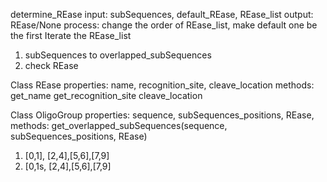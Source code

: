 determine_REase
input:  subSequences, default_REase, REase_list
output: REase/None
process:
change the order of REase_list, make default one be the first
Iterate the REase_list
1. subSequences to overlapped_subSequences
2. check REase

Class REase
properties:
name, recognition_site, cleave_location
methods: 
get_name
get_recognition_site
cleave_location

Class OligoGroup
properties:
sequence, subSequences_positions, REase, 
methods:
get_overlapped_subSequences(sequence, subSequences_positions, REase)
1. [0,1], [2,4],[5,6],[7,9]
2. [0,1s, [2,4],[5,6],[7,9]
<!--stackedit_data:
eyJoaXN0b3J5IjpbLTE0ODg1MDQ0NTYsLTM3MTc4NTQ0MCwtMT
E3MTQ2MTMxMSwxNzk5MjIzNzVdfQ==
-->
